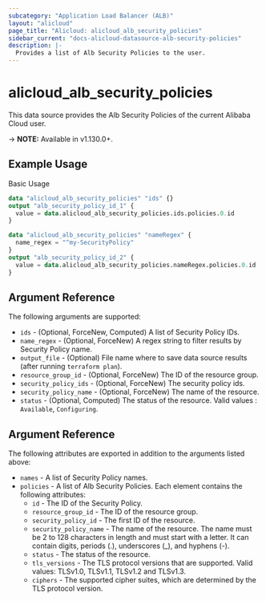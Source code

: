 ```yaml
---
subcategory: "Application Load Balancer (ALB)"
layout: "alicloud"
page_title: "Alicloud: alicloud_alb_security_policies"
sidebar_current: "docs-alicloud-datasource-alb-security-policies"
description: |-
  Provides a list of Alb Security Policies to the user.
---
```


# alicloud\_alb\_security\_policies

This data source provides the Alb Security Policies of the current Alibaba Cloud user.

-> **NOTE:** Available in v1.130.0+.

## Example Usage

Basic Usage

```terraform
data "alicloud_alb_security_policies" "ids" {}
output "alb_security_policy_id_1" {
  value = data.alicloud_alb_security_policies.ids.policies.0.id
}

data "alicloud_alb_security_policies" "nameRegex" {
  name_regex = "^my-SecurityPolicy"
}
output "alb_security_policy_id_2" {
  value = data.alicloud_alb_security_policies.nameRegex.policies.0.id
}

```

## Argument Reference

The following arguments are supported:

* `ids` - (Optional, ForceNew, Computed)  A list of Security Policy IDs.
* `name_regex` - (Optional, ForceNew) A regex string to filter results by Security Policy name.
* `output_file` - (Optional) File name where to save data source results (after running `terraform plan`).
* `resource_group_id` - (Optional, ForceNew) The ID of the resource group.
* `security_policy_ids` - (Optional, ForceNew) The security policy ids.
* `security_policy_name` - (Optional, ForceNew) The name of the resource.
* `status` - (Optional, Computed) The status of the resource. Valid values : `Available`, `Configuring`.

## Argument Reference

The following attributes are exported in addition to the arguments listed above:

* `names` - A list of Security Policy names.
* `policies` - A list of Alb Security Policies. Each element contains the following attributes:
	* `id` - The ID of the Security Policy.
	* `resource_group_id` - The ID of the resource group.
	* `security_policy_id` - The first ID of the resource.
	* `security_policy_name` - The name of the resource. The name must be 2 to 128 characters in length and must start with a letter. It can contain digits, periods (.), underscores (_), and hyphens (-).
	* `status` - The status of the resource.
	* `tls_versions` - The TLS protocol versions that are supported. Valid values: TLSv1.0, TLSv1.1, TLSv1.2 and TLSv1.3.
	* `ciphers` - The supported cipher suites, which are determined by the TLS protocol version.
